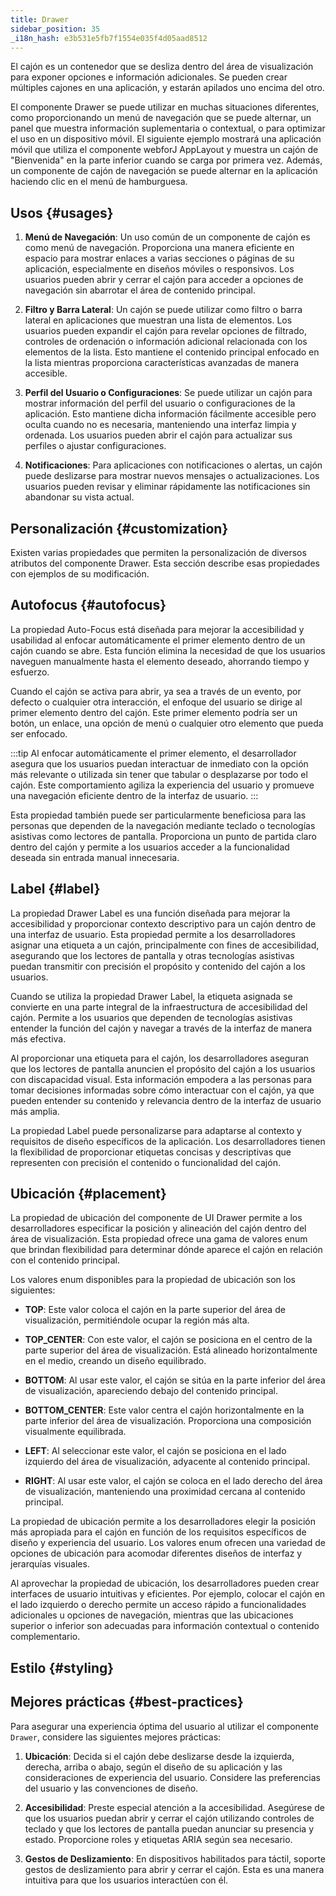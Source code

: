 ```yaml
---
title: Drawer
sidebar_position: 35
_i18n_hash: e3b531e5fb7f1554e035f4d05aad8512
---
```

<DocChip chip="shadow" />
<DocChip chip="name" label="dwc-drawer" />
<DocChip chip='since' label='24.00' />
<JavadocLink type="drawer" location="com/webforj/component/drawer/Drawer" top='true'/>

El cajón es un contenedor que se desliza dentro del área de visualización para exponer opciones e información adicionales. Se pueden crear múltiples cajones en una aplicación, y estarán apilados uno encima del otro.

El componente Drawer se puede utilizar en muchas situaciones diferentes, como proporcionando un menú de navegación que se puede alternar, un panel que muestra información suplementaria o contextual, o para optimizar el uso en un dispositivo móvil. El siguiente ejemplo mostrará una aplicación móvil que utiliza el componente webforJ AppLayout y muestra un cajón de "Bienvenida" en la parte inferior cuando se carga por primera vez. Además, un componente de cajón de navegación se puede alternar en la aplicación haciendo clic en el menú de hamburguesa.

<AppLayoutViewer path='/webforj/drawerwelcome?' mobile='true'
javaE='https://raw.githubusercontent.com/webforj/webforj-documentation/refs/heads/main/src/main/java/com/webforj/samples/views/drawer/DrawerWelcomeView.java'
cssURL='/css/drawer/drawerWelcome.css'
/>

## Usos {#usages}

1. **Menú de Navegación**: Un uso común de un componente de cajón es como menú de navegación. Proporciona una manera eficiente en espacio para mostrar enlaces a varias secciones o páginas de su aplicación, especialmente en diseños móviles o responsivos. Los usuarios pueden abrir y cerrar el cajón para acceder a opciones de navegación sin abarrotar el área de contenido principal.

2. **Filtro y Barra Lateral**: Un cajón se puede utilizar como filtro o barra lateral en aplicaciones que muestran una lista de elementos. Los usuarios pueden expandir el cajón para revelar opciones de filtrado, controles de ordenación o información adicional relacionada con los elementos de la lista. Esto mantiene el contenido principal enfocado en la lista mientras proporciona características avanzadas de manera accesible.

3. **Perfil del Usuario o Configuraciones**: Se puede utilizar un cajón para mostrar información del perfil del usuario o configuraciones de la aplicación. Esto mantiene dicha información fácilmente accesible pero oculta cuando no es necesaria, manteniendo una interfaz limpia y ordenada. Los usuarios pueden abrir el cajón para actualizar sus perfiles o ajustar configuraciones.

4. **Notificaciones**: Para aplicaciones con notificaciones o alertas, un cajón puede deslizarse para mostrar nuevos mensajes o actualizaciones. Los usuarios pueden revisar y eliminar rápidamente las notificaciones sin abandonar su vista actual.

<ComponentDemo
path='/webforj/drawerdemo?'
javaE='https://raw.githubusercontent.com/webforj/webforj-documentation/refs/heads/main/src/main/java/com/webforj/samples/views/drawer/DrawerDemoView.java'
height='600px'
/>

## Personalización {#customization}

Existen varias propiedades que permiten la personalización de diversos atributos del componente Drawer. Esta sección describe esas propiedades con ejemplos de su modificación.

## Autofocus {#autofocus}

La propiedad Auto-Focus está diseñada para mejorar la accesibilidad y usabilidad al enfocar automáticamente el primer elemento dentro de un cajón cuando se abre. Esta función elimina la necesidad de que los usuarios naveguen manualmente hasta el elemento deseado, ahorrando tiempo y esfuerzo.

Cuando el cajón se activa para abrir, ya sea a través de un evento, por defecto o cualquier otra interacción, el enfoque del usuario se dirige al primer elemento dentro del cajón. Este primer elemento podría ser un botón, un enlace, una opción de menú o cualquier otro elemento que pueda ser enfocado.

:::tip
Al enfocar automáticamente el primer elemento, el desarrollador asegura que los usuarios puedan interactuar de inmediato con la opción más relevante o utilizada sin tener que tabular o desplazarse por todo el cajón. Este comportamiento agiliza la experiencia del usuario y promueve una navegación eficiente dentro de la interfaz de usuario.
:::

Esta propiedad también puede ser particularmente beneficiosa para las personas que dependen de la navegación mediante teclado o tecnologías asistivas como lectores de pantalla. Proporciona un punto de partida claro dentro del cajón y permite a los usuarios acceder a la funcionalidad deseada sin entrada manual innecesaria.

<ComponentDemo
path='/webforj/drawerautofocus?'
javaE='https://raw.githubusercontent.com/webforj/webforj-documentation/refs/heads/main/src/main/java/com/webforj/samples/views/drawer/DrawerAutoFocusView.java'
height='600px'
/>

## Label {#label}

La propiedad Drawer Label es una función diseñada para mejorar la accesibilidad y proporcionar contexto descriptivo para un cajón dentro de una interfaz de usuario. Esta propiedad permite a los desarrolladores asignar una etiqueta a un cajón, principalmente con fines de accesibilidad, asegurando que los lectores de pantalla y otras tecnologías asistivas puedan transmitir con precisión el propósito y contenido del cajón a los usuarios.

Cuando se utiliza la propiedad Drawer Label, la etiqueta asignada se convierte en una parte integral de la infraestructura de accesibilidad del cajón. Permite a los usuarios que dependen de tecnologías asistivas entender la función del cajón y navegar a través de la interfaz de manera más efectiva.

Al proporcionar una etiqueta para el cajón, los desarrolladores aseguran que los lectores de pantalla anuncien el propósito del cajón a los usuarios con discapacidad visual. Esta información empodera a las personas para tomar decisiones informadas sobre cómo interactuar con el cajón, ya que pueden entender su contenido y relevancia dentro de la interfaz de usuario más amplia.

La propiedad Label puede personalizarse para adaptarse al contexto y requisitos de diseño específicos de la aplicación. Los desarrolladores tienen la flexibilidad de proporcionar etiquetas concisas y descriptivas que representen con precisión el contenido o funcionalidad del cajón.

## Ubicación {#placement}

La propiedad de ubicación del componente de UI Drawer permite a los desarrolladores especificar la posición y alineación del cajón dentro del área de visualización. Esta propiedad ofrece una gama de valores enum que brindan flexibilidad para determinar dónde aparece el cajón en relación con el contenido principal.

Los valores enum disponibles para la propiedad de ubicación son los siguientes:

- **TOP**: Este valor coloca el cajón en la parte superior del área de visualización, permitiéndole ocupar la región más alta.

- **TOP_CENTER**: Con este valor, el cajón se posiciona en el centro de la parte superior del área de visualización. Está alineado horizontalmente en el medio, creando un diseño equilibrado.

- **BOTTOM**: Al usar este valor, el cajón se sitúa en la parte inferior del área de visualización, apareciendo debajo del contenido principal.

- **BOTTOM_CENTER**: Este valor centra el cajón horizontalmente en la parte inferior del área de visualización. Proporciona una composición visualmente equilibrada.

- **LEFT**: Al seleccionar este valor, el cajón se posiciona en el lado izquierdo del área de visualización, adyacente al contenido principal.

- **RIGHT**: Al usar este valor, el cajón se coloca en el lado derecho del área de visualización, manteniendo una proximidad cercana al contenido principal.

La propiedad de ubicación permite a los desarrolladores elegir la posición más apropiada para el cajón en función de los requisitos específicos de diseño y experiencia del usuario. Los valores enum ofrecen una variedad de opciones de ubicación para acomodar diferentes diseños de interfaz y jerarquías visuales.

Al aprovechar la propiedad de ubicación, los desarrolladores pueden crear interfaces de usuario intuitivas y eficientes. Por ejemplo, colocar el cajón en el lado izquierdo o derecho permite un acceso rápido a funcionalidades adicionales u opciones de navegación, mientras que las ubicaciones superior o inferior son adecuadas para información contextual o contenido complementario.

<ComponentDemo
path='/webforj/drawerplacement?'
javaE='https://raw.githubusercontent.com/webforj/webforj-documentation/refs/heads/main/src/main/java/com/webforj/samples/views/drawer/DrawerPlacementView.java'
height='600px'
/>

## Estilo {#styling}

<TableBuilder name="Drawer" />

## Mejores prácticas {#best-practices}

Para asegurar una experiencia óptima del usuario al utilizar el componente `Drawer`, considere las siguientes mejores prácticas:

1. **Ubicación**: Decida si el cajón debe deslizarse desde la izquierda, derecha, arriba o abajo, según el diseño de su aplicación y las consideraciones de experiencia del usuario. Considere las preferencias del usuario y las convenciones de diseño.

2. **Accesibilidad**: Preste especial atención a la accesibilidad. Asegúrese de que los usuarios puedan abrir y cerrar el cajón utilizando controles de teclado y que los lectores de pantalla puedan anunciar su presencia y estado. Proporcione roles y etiquetas ARIA según sea necesario.

3. **Gestos de Deslizamiento**: En dispositivos habilitados para táctil, soporte gestos de deslizamiento para abrir y cerrar el cajón. Esta es una manera intuitiva para que los usuarios interactúen con él.
